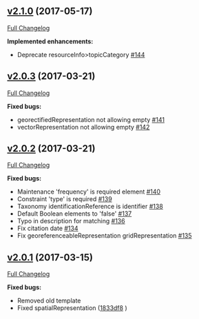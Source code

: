 ## [v2.1.0](https://github.com/adiwg/mdJson-schemas/tree/v2.1.0) (2017-05-17)
[Full Changelog](https://github.com/adiwg/mdJson-schemas/compare/v2.0.3...v2.1.0)

**Implemented enhancements:**

- Deprecate resourceInfo\>topicCategory [\#144](https://github.com/adiwg/mdJson-schemas/issues/144)

## [v2.0.3](https://github.com/adiwg/mdJson-schemas/tree/v2.0.3) (2017-03-21)
[Full Changelog](https://github.com/adiwg/mdJson-schemas/compare/v2.0.2...v2.0.3)

**Fixed bugs:**

- georectifiedRepresentation not allowing empty [\#141](https://github.com/adiwg/mdJson-schemas/issues/141)
- vectorRepresentation not allowing empty [\#142](https://github.com/adiwg/mdJson-schemas/issues/142)

## [v2.0.2](https://github.com/adiwg/mdJson-schemas/tree/v2.0.2) (2017-03-21)
[Full Changelog](https://github.com/adiwg/mdJson-schemas/compare/v2.0.1...v2.0.2)

**Fixed bugs:**

- Maintenance 'frequency' is required element [\#140](https://github.com/adiwg/mdJson-schemas/issues/140)
- Constraint 'type' is required [\#139](https://github.com/adiwg/mdJson-schemas/issues/139)
- Taxonomy identificationReference is identifier [\#138](https://github.com/adiwg/mdJson-schemas/issues/138)
- Default Boolean elements to 'false' [\#137](https://github.com/adiwg/mdJson-schemas/issues/137)
- Typo in description for matching [\#136](https://github.com/adiwg/mdJson-schemas/issues/136)
- Fix citation date [\#134](https://github.com/adiwg/mdJson-schemas/issues/134)
- Fix georeferenceableRepresentation gridRepresentation [\#135](https://github.com/adiwg/mdJson-schemas/issues/135)

## [v2.0.1](https://github.com/adiwg/mdJson-schemas/tree/v2.0.1) (2017-03-15)
[Full Changelog](https://github.com/adiwg/mdJson-schemas/compare/v2.0.0...v2.0.1)

**Fixed bugs:**

- Removed old template
- Fixed spatialRepresentation ([1833df8](https://github.com/adiwg/mdJson-schemas/commit/1833df80b9324dfbc5eb067821bde4a8011ccc08) )
